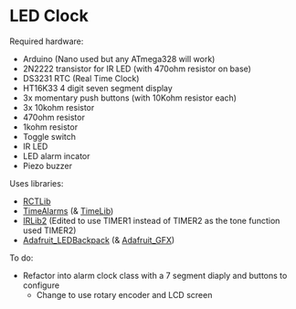 # LED Clock

Required hardware:
- Arduino (Nano used but any ATmega328 will work)
- 2N2222  transistor for IR LED (with 470ohm resistor on base)
- DS3231 RTC (Real Time Clock)
- HT16K33 4 digit seven segment display
- 3x momentary push buttons (with 10Kohm resistor each)
- 3x 10kohm resistor
- 470ohm resistor
- 1kohm resistor
- Toggle switch
- IR LED
- LED alarm incator
- Piezo buzzer

Uses libraries:
- [RCTLib](https://github.com/adafruit/RTClib)
- [TimeAlarms](https://github.com/PaulStoffregen/TimeAlarms) (& [TimeLib](https://github.com/PaulStoffregen/Time))
- [IRLib2](https://github.com/cyborg5/IRLib2) (Edited to use TIMER1 instead of TIMER2 as the tone function used TIMER2)
- [Adafruit_LEDBackpack](https://github.com/adafruit/Adafruit_LED_Backpack) (& [Adafruit_GFX](https://github.com/adafruit/Adafruit-GFX-Library))

To do:
- Refactor into alarm clock class with a 7 segment diaply and buttons to configure
  - Change to use rotary encoder and LCD screen
